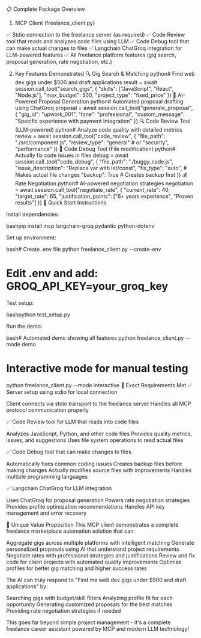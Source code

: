📋 Complete Package Overview
1. MCP Client (freelance_client.py)

✅ Stdio connection to the freelance server (as required)
✅ Code Review tool that reads and analyzes code files using LLM
✅ Code Debug tool that can make actual changes to files
✅ Langchain ChatGroq integration for LLM-powered features
✅ All freelance platform features (gig search, proposal generation, rate negotiation, etc.)

2. Key Features Demonstrated
🔍 Gig Search & Matching
python# Find web dev gigs under $500 and draft applications
result = await session.call_tool("search_gigs", {
    "skills": ["JavaScript", "React", "Node.js"],
    "max_budget": 500,
    "project_type": "fixed_price"
})
📝 AI-Powered Proposal Generation
python# Automated proposal drafting using ChatGroq
proposal = await session.call_tool("generate_proposal", {
    "gig_id": "upwork_001",
    "tone": "professional",
    "custom_message": "Specific experience with payment integration"
})
🔍 Code Review Tool (LLM-powered)
python# Analyze code quality with detailed metrics
review = await session.call_tool("code_review", {
    "file_path": "./src/component.js",
    "review_type": "general"  # or "security", "performance"
})
🐛 Code Debug Tool (File modification)
python# Actually fix code issues in files
debug = await session.call_tool("code_debug", {
    "file_path": "./buggy_code.js",
    "issue_description": "Replace var with let/const",
    "fix_type": "auto",  # Makes actual file changes
    "backup": True  # Creates backup first
})
💰 Rate Negotiation
python# AI-powered negotiation strategies
negotiation = await session.call_tool("negotiate_rate", {
    "current_rate": 40,
    "target_rate": 65,
    "justification_points": ["6+ years experience", "Proven results"]
})
🚀 Quick Start Instructions

Install dependencies:

bashpip install mcp langchain-groq pydantic python-dotenv

Set up environment:

bash# Create .env file
python freelance_client.py --create-env
# Edit .env and add: GROQ_API_KEY=your_groq_key

Test setup:

bashpython test_setup.py

Run the demo:

bash# Automated demo showing all features
python freelance_client.py --mode demo

# Interactive mode for manual testing
python freelance_client.py --mode interactive
🎯 Exact Requirements Met
✅ Server setup using stdio for local connection

Client connects via stdio transport to the freelance server
Handles all MCP protocol communication properly

✅ Code Review tool for LLM that reads into code files

Analyzes JavaScript, Python, and other code files
Provides quality metrics, issues, and suggestions
Uses file system operations to read actual files

✅ Code Debug tool that can make changes to files

Automatically fixes common coding issues
Creates backup files before making changes
Actually modifies source files with improvements
Handles multiple programming languages

✅ Langchain ChatGroq for LLM integration

Uses ChatGroq for proposal generation
Powers rate negotiation strategies
Provides profile optimization recommendations
Handles API key management and error recovery

🎉 Unique Value Proposition
This MCP client demonstrates a complete freelance marketplace automation solution that can:

Aggregate gigs across multiple platforms with intelligent matching
Generate personalized proposals using AI that understand project requirements
Negotiate rates with professional strategies and justifications
Review and fix code for client projects with automated quality improvements
Optimize profiles for better gig matching and higher success rates

The AI can truly respond to "Find me web dev gigs under $500 and draft applications" by:

Searching gigs with budget/skill filters
Analyzing profile fit for each opportunity
Generating customized proposals for the best matches
Providing rate negotiation strategies if needed

This goes far beyond simple project management - it's a complete freelance career assistant powered by MCP and modern LLM technology!